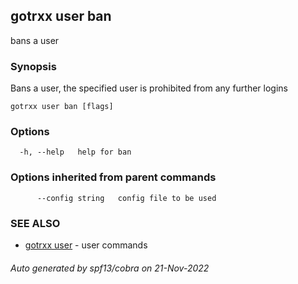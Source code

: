## gotrxx user ban

bans a user

### Synopsis

Bans a user, the specified user is prohibited from any further logins

```
gotrxx user ban [flags]
```

### Options

```
  -h, --help   help for ban
```

### Options inherited from parent commands

```
      --config string   config file to be used
```

### SEE ALSO

* [gotrxx user](gotrxx_user.md)	 - user commands

###### Auto generated by spf13/cobra on 21-Nov-2022
